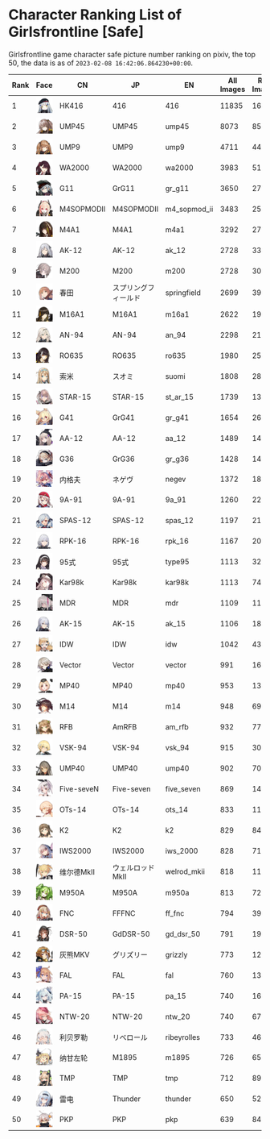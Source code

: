 # Character Ranking List of Girlsfrontline [Safe]

Girlsfrontline game character safe picture number ranking on pixiv, the top 50, the data is as of `2023-02-08 16:42:06.864230+00:00`.

|   Rank | Face                                            | CN         | JP         | EN           |   All Images |   R18 Images |
|--------|-------------------------------------------------|------------|------------|--------------|--------------|--------------|
|      1 | ![416](./images/logo_416.png)                   | HK416      | 416        | 416          |        11835 |         1635 |
|      2 | ![ump45](./images/logo_ump45.png)               | UMP45      | UMP45      | ump45        |         8073 |          858 |
|      3 | ![ump9](./images/logo_ump9.png)                 | UMP9       | UMP9       | ump9         |         4711 |          448 |
|      4 | ![wa2000](./images/logo_wa2000.png)             | WA2000     | WA2000     | wa2000       |         3983 |          515 |
|      5 | ![gr_g11](./images/logo_gr_g11.png)             | G11        | GrG11      | gr_g11       |         3650 |          272 |
|      6 | ![m4_sopmod_ii](./images/logo_m4_sopmod_ii.png) | M4SOPMODII | M4SOPMODII | m4_sopmod_ii |         3483 |          254 |
|      7 | ![m4a1](./images/logo_m4a1.png)                 | M4A1       | M4A1       | m4a1         |         3292 |          271 |
|      8 | ![ak_12](./images/logo_ak_12.png)               | AK-12      | AK-12      | ak_12        |         2728 |          335 |
|      9 | ![m200](./images/logo_m200.png)                 | M200       | M200       | m200         |         2728 |          308 |
|     10 | ![springfield](./images/logo_springfield.png)   | 春田         | スプリングフィールド | springfield  |         2699 |          399 |
|     11 | ![m16a1](./images/logo_m16a1.png)               | M16A1      | M16A1      | m16a1        |         2622 |          198 |
|     12 | ![an_94](./images/logo_an_94.png)               | AN-94      | AN-94      | an_94        |         2298 |          214 |
|     13 | ![ro635](./images/logo_ro635.png)               | RO635      | RO635      | ro635        |         1980 |          258 |
|     14 | ![suomi](./images/logo_suomi.png)               | 索米         | スオミ        | suomi        |         1808 |          280 |
|     15 | ![st_ar_15](./images/logo_st_ar_15.png)         | STAR-15    | STAR-15    | st_ar_15     |         1739 |          133 |
|     16 | ![gr_g41](./images/logo_gr_g41.png)             | G41        | GrG41      | gr_g41       |         1654 |          260 |
|     17 | ![aa_12](./images/logo_aa_12.png)               | AA-12      | AA-12      | aa_12        |         1489 |          143 |
|     18 | ![gr_g36](./images/logo_gr_g36.png)             | G36        | GrG36      | gr_g36       |         1428 |          143 |
|     19 | ![negev](./images/logo_negev.png)               | 内格夫        | ネゲヴ        | negev        |         1372 |          183 |
|     20 | ![9a_91](./images/logo_9a_91.png)               | 9A-91      | 9A-91      | 9a_91        |         1260 |          224 |
|     21 | ![spas_12](./images/logo_spas_12.png)           | SPAS-12    | SPAS-12    | spas_12      |         1197 |          214 |
|     22 | ![rpk_16](./images/logo_rpk_16.png)             | RPK-16     | RPK-16     | rpk_16       |         1167 |          200 |
|     23 | ![type95](./images/logo_type95.png)             | 95式        | 95式        | type95       |         1113 |          326 |
|     24 | ![kar98k](./images/logo_kar98k.png)             | Kar98k     | Kar98k     | kar98k       |         1113 |           74 |
|     25 | ![mdr](./images/logo_mdr.png)                   | MDR        | MDR        | mdr          |         1109 |          112 |
|     26 | ![ak_15](./images/logo_ak_15.png)               | AK-15      | AK-15      | ak_15        |         1106 |          186 |
|     27 | ![idw](./images/logo_idw.png)                   | IDW        | IDW        | idw          |         1042 |           43 |
|     28 | ![vector](./images/logo_vector.png)             | Vector     | Vector     | vector       |          991 |          166 |
|     29 | ![mp40](./images/logo_mp40.png)                 | MP40       | MP40       | mp40         |          953 |          135 |
|     30 | ![m14](./images/logo_m14.png)                   | M14        | M14        | m14          |          948 |           69 |
|     31 | ![am_rfb](./images/logo_am_rfb.png)             | RFB        | AmRFB      | am_rfb       |          932 |           77 |
|     32 | ![vsk_94](./images/logo_vsk_94.png)             | VSK-94     | VSK-94     | vsk_94       |          915 |          303 |
|     33 | ![ump40](./images/logo_ump40.png)               | UMP40      | UMP40      | ump40        |          902 |           70 |
|     34 | ![five_seven](./images/logo_five_seven.png)     | Five-seveN | Five-seven | five_seven   |          869 |          144 |
|     35 | ![ots_14](./images/logo_ots_14.png)             | OTs-14     | OTs-14     | ots_14       |          833 |          113 |
|     36 | ![k2](./images/logo_k2.png)                     | K2         | K2         | k2           |          829 |           84 |
|     37 | ![iws_2000](./images/logo_iws_2000.png)         | IWS2000    | IWS2000    | iws_2000     |          828 |           71 |
|     38 | ![welrod_mkii](./images/logo_welrod_mkii.png)   | 维尔德MkⅡ     | ウェルロッドMkII | welrod_mkii  |          818 |          111 |
|     39 | ![m950a](./images/logo_m950a.png)               | M950A      | M950A      | m950a        |          813 |           72 |
|     40 | ![ff_fnc](./images/logo_ff_fnc.png)             | FNC        | FFFNC      | ff_fnc       |          794 |           39 |
|     41 | ![gd_dsr_50](./images/logo_gd_dsr_50.png)       | DSR-50     | GdDSR-50   | gd_dsr_50    |          791 |          195 |
|     42 | ![grizzly](./images/logo_grizzly.png)           | 灰熊MKV      | グリズリー      | grizzly      |          773 |          128 |
|     43 | ![fal](./images/logo_fal.png)                   | FAL        | FAL        | fal          |          760 |          132 |
|     44 | ![pa_15](./images/logo_pa_15.png)               | PA-15      | PA-15      | pa_15        |          740 |          161 |
|     45 | ![ntw_20](./images/logo_ntw_20.png)             | NTW-20     | NTW-20     | ntw_20       |          740 |           67 |
|     46 | ![ribeyrolles](./images/logo_ribeyrolles.png)   | 利贝罗勒       | リベロール      | ribeyrolles  |          733 |           46 |
|     47 | ![m1895](./images/logo_m1895.png)               | 纳甘左轮       | M1895      | m1895        |          726 |           65 |
|     48 | ![tmp](./images/logo_tmp.png)                   | TMP        | TMP        | tmp          |          712 |           89 |
|     49 | ![thunder](./images/logo_thunder.png)           | 雷电         | Thunder    | thunder      |          650 |           52 |
|     50 | ![pkp](./images/logo_pkp.png)                   | PKP        | PKP        | pkp          |          639 |           84 |
